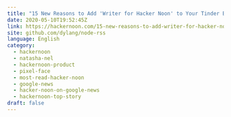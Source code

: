 ```yaml
---
title: "15 New Reasons to Add 'Writer for Hacker Noon' to Your Tinder Bio 💦"
date: 2020-05-10T19:52:45Z
link: https://hackernoon.com/15-new-reasons-to-add-writer-for-hacker-noon-to-your-tinder-bio-dfbn3yxk?source=rss&utm_medium=RSS&utm_source=news.12bit.vn
site: github.com/dylang/node-rss
language: English
category:
  - hackernoon
  - natasha-nel
  - hackernoon-product
  - pixel-face
  - most-read-hacker-noon
  - google-news
  - hacker-noon-on-google-news
  - hackernoon-top-story
draft: false
---
```

